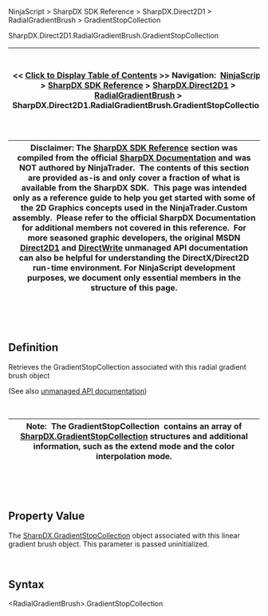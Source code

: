 ﻿


NinjaScript \> SharpDX SDK Reference \> SharpDX.Direct2D1 \> RadialGradientBrush \> GradientStopCollection






















SharpDX.Direct2D1\.RadialGradientBrush.GradientStopCollection







| \<\< [Click to Display Table of Contents](sharpdx_direct2d1_radialgradientbrush_gradientstopcollection.md) \>\> **Navigation:**     [NinjaScript](ninjascript-1.md) \> [SharpDX SDK Reference](sharpdx_sdk_reference-1.md) \> [SharpDX.Direct2D1](sharpdx_direct2d1-1.md) \> [RadialGradientBrush](sharpdx_direct2d1_radialgradientbrush-1.md) \> SharpDX.Direct2D1\.RadialGradientBrush.GradientStopCollection | [Previous page](sharpdx_direct2d1_radialgradientbrush_gradientoriginoffset-1.md) [Return to chapter overview](sharpdx_direct2d1_radialgradientbrush-1.md) [Next page](sharpdx_direct2d1_radialgradientbrush_radiusx-1.md) |
| --- | --- |













| Disclaimer: The [SharpDX SDK Reference](sharpdx_sdk_reference-1.md) section was compiled from the official [SharpDX Documentation](http://sharpdx.org/) and was NOT authored by NinjaTrader.  The contents of this section are provided as\-is and only cover a fraction of what is available from the SharpDX SDK.  This page was intended only as a reference guide to help you get started with some of the 2D Graphics concepts used in the NinjaTrader.Custom assembly.  Please refer to the official SharpDX Documentation for additional members not covered in this reference.  For more seasoned graphic developers, the original MSDN [Direct2D1](https://msdn.microsoft.com/en-us/library/windows/desktop/dd370990.aspx) and [DirectWrite](https://msdn.microsoft.com/en-us/library/windows/desktop/dd368038.aspx) unmanaged API documentation can also be helpful for understanding the DirectX/Direct2D run\-time environment. For NinjaScript development purposes, we document only essential members in the structure of this page. |
| --- |



 


 


## Definition


Retrieves the GradientStopCollection associated with this radial gradient brush object 


(See also [unmanaged API documentation](http://msdn.microsoft.com/en-us/library/dd371539.aspx))


 




| Note:  The GradientStopCollection  contains an array of [SharpDX.GradientStopCollection](sharpdx_direct2d1_gradientstopcollection-1.md) structures and additional information, such as the extend mode and the color interpolation mode. |
| --- |



 


 


## Property Value


The [SharpDX.GradientStopCollection](sharpdx_direct2d1_gradientstopcollection-1.md) object associated with this linear gradient brush object. This parameter is passed uninitialized.


 


## Syntax


\<RadialGradientBrush\>.GradientStopCollection








